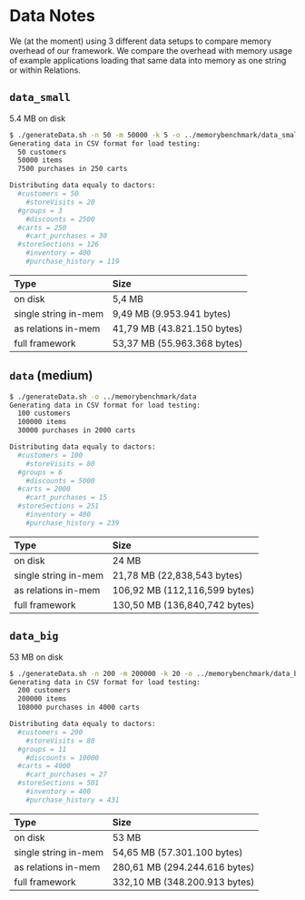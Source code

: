# Data Notes

We (at the moment) using 3 different data setups to compare memory overhead of
our framework. We compare the overhead with memory usage of example applications
loading that same data into memory as one string or within Relations.

## `data_small`

5.4 MB on disk

```bash
$ ./generateData.sh -n 50 -m 50000 -k 5 -o ../memorybenchmark/data_small
Generating data in CSV format for load testing:
  50 customers
  50000 items
  7500 purchases in 250 carts

Distributing data equaly to dactors:
  #customers = 50
    #storeVisits = 20
  #groups = 3
    #discounts = 2500
  #carts = 250
    #cart_purchases = 30
  #storeSections = 126
    #inventory = 400
    #purchase_history = 119
```

| Type                 | Size        |
|:---------------------|:------------|
| on disk              | 5,4 MB      |
| single string in-mem | 9,49 MB (9.953.941 bytes) |
| as relations in-mem  | 41,79 MB (43.821.150 bytes) |
| full framework       | 53,37 MB (55.963.368 bytes)| 

## `data` (medium)

```bash
$ ./generateData.sh -o ../memorybenchmark/data
Generating data in CSV format for load testing:
  100 customers
  100000 items
  30000 purchases in 2000 carts

Distributing data equaly to dactors:
  #customers = 100
    #storeVisits = 80
  #groups = 6
    #discounts = 5000
  #carts = 2000
    #cart_purchases = 15
  #storeSections = 251
    #inventory = 400
    #purchase_history = 239
```

| Type                 | Size        |
|:---------------------|:------------|
| on disk              | 24 MB       |
| single string in-mem | 21,78 MB (22,838,543 bytes) |
| as relations in-mem  | 106,92 MB (112,116,599 bytes) |
| full framework       | 130,50 MB (136,840,742 bytes) | 

## `data_big`

53 MB on disk

```bash
$ ./generateData.sh -n 200 -m 200000 -k 20 -o ../memorybenchmark/data_big
Generating data in CSV format for load testing:
  200 customers
  200000 items
  108000 purchases in 4000 carts

Distributing data equaly to dactors:
  #customers = 200
    #storeVisits = 80
  #groups = 11
    #discounts = 10000
  #carts = 4000
    #cart_purchases = 27
  #storeSections = 501
    #inventory = 400
    #purchase_history = 431
```

| Type                 | Size        |
|:---------------------|:------------|
| on disk              | 53 MB       |
| single string in-mem | 54,65 MB (57.301.100 bytes) |
| as relations in-mem  | 280,61 MB (294.244.616 bytes) |
| full framework       | 332,10 MB (348.200.913 bytes) | 
